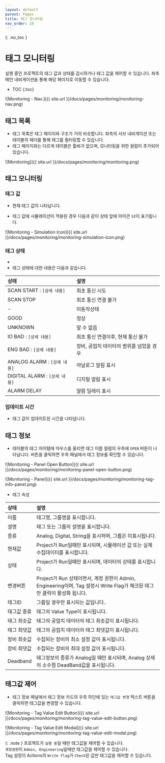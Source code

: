 ```yaml
---
layout: default
parent: Pages
title: 태그 모니터링
nav_order: 16
---
```


{: .no_toc }
# 태그 모니터링
실행 중인 프로젝트의 태그 값과 상태를 감시하거나 태그 값을 제어할 수 있습니다. 좌측 메인 내비게이션을 통해 해당 페이지로 이동할 수 있습니다.

- TOC
{:toc}

![Monitoring - Nav.]({{ site.url }}/docs/pages/monitoring/monitoring-nav.png) 


## 태그 목록
- 태그 목록은 태그 페이지와 구조가 거의 비슷합니다. 좌측의 서브 내비게이션 또는 테이블의 헤더를 통해 태그를 필터링할 수 있습니다.
- 태그 페이지와는 다르게 테이블은 툴바가 없으며, 모니터링을 위한 컬럼이 추가되어 있습니다.

![Monitoring]({{ site.url }}/docs/pages/monitoring/monitoring.png) 


## 태그 모니터링


### 태그 값
- 현재 태그 값이 나타납니다.
<!-- TODO: `-` 에 대한 내용 작성하기 -->
- 태그 값에 시뮬레이션이 적용된 경우 다음과 같이 상태 앞에 아이콘 `SI`이 표기됩니다.

![Monitoring - Simulation Icon]({{ site.url }}/docs/pages/monitoring/monitoring-simulation-icon.png) 


### 태그 상태
- 
- 태그 상태에 대한 내용은 다음과 같습니다.

| 상태                         | 설명 |
| :--------------------------- | :-- |
| SCAN START : `[상세 내용]`    | 최초 통신 시도|
| SCAN STOP                    | 최초 통신 연결 불가 |
| -                            | 미동작상태 |
| GOOD                         | 정상 |
| UNKNOWN                      | 알 수 없음|
| IO BAD : `[상세 내용]`        | 최초 통신 연결이후, 현재 통신 불가 |
| ENG BAD : `[상세 내용]`       | 장비, 공업치 데이터의 범위를 넘었을 경우|
| ANALOG ALARM : `[상세 내용]`  | 아날로그 알람 표시|
| DIGITAL ALARM : `[상세 내용]` | 디지털 알람 표시|
| ALARM DELAY                  | 알람 딜레이 표시|


### 업데이트 시간
- 태그 값이 업데이트된 시간을 나타냅니다.


## 태그 정보
- 테이블의 태그 아이템에 마우스를 올리면 태그 이름 컬럼의 우측에 `OPEN` 버튼이 나타납니다. 버튼을 클릭하면 우측 패널에서 태그 정보를 확인할 수 있습니다.

![Monitoring - Panel Open Button]({{ site.url }}/docs/pages/monitoring/monitoring-panel-open-button.png) 

![Monitoring - Panel]({{ site.url }}/docs/pages/monitoring/monitoring-tag-info-panel.png) 

- 태그 속성

| 상태                         | 설명 |
| :--------------------------- | :-- |
| 이름 | 태그명, 그룹명을 표시합니다. |
| 설명 | 태그 또는 그룹의 설명을 표시합니다. |
| 종류 | Analog, Digital, String을 표시하며, 그룹은 미표시됩니다.|
| 현재값 | Project가 Run일때만 표시되며, 시뮬레이션 값 또는 실제 수집데이터를 표시합니다. |
| 상태 | Project가 Run일때만 표시되며, 데이터의 상태를 표시합니다. |
| 변경버튼 | Project가 Run 상태이면서, 계정 권한이 Admin, Engineering이며, Tag 설정시 Write Flag가 체크된 태그만 클릭이 활성화 됩니다. |
| 태그ID | 그룹일 경우만 표시되는 값입니다.. |
|태그값 종류| 태그의 Value Type이 표시됩니다.|
|태그 최솟값| 태그의 공업치 데이터의 태그 최솟값이 표시됩니다.|
|태그 최댓값| 태그의 공업치 데이터의 태그 최댓값이 표시됩니다.|
|장비 최솟값| 수집되는 장비의 최소 설정 값이 표시됩니다.|
|장비 최댓값| 수집되는 장비의 최대 설정 값이 표시됩니다.|
|Deadband|  태그정보의 종류가 Analog일 때만 표시되며, Analog 상세의 소수점 DeadBand값을 표시됩니다.|

## 태그값 제어
- 태그 정보 패널에서 태그 정보 카드의 우측 하단에 있는 `태그값 변경` 텍스트 버튼을 클릭하면 태그값을 변경할 수 있습니다.

![Monitoring - Tag Value Edit Button]({{ site.url }}/docs/pages/monitoring/monitoring-tag-value-edit-button.png) 

![Monitoring - Tag Value Edit Modal]({{ site.url }}/docs/pages/monitoring/monitoring-tag-value-edit-modal.png) 

{: .note }
프로젝트가 `실행 중`일 때만 태그값을 제어할 수 있습니다.  
`계정권한`이 `Admin, Engineering`일때만 태그값을 제어할 수 있습니다.  
Tag 설정이 Actions의 `Write Flag`가 `Check`된 값만 태그값을 제어할 수 있습니다.

